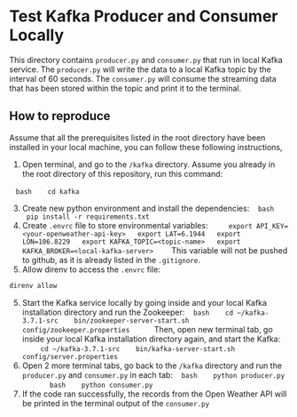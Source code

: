 # Test Kafka Producer and Consumer Locally
This directory contains `producer.py` and `consumer.py` that run in local Kafka service. The `producer.py` will write the data to a local Kafka topic by the interval of 60 seconds. The `consumer.py` will consume the streaming data that has been stored within the topic and print it to the terminal.

## How to reproduce
Assume that all the prerequisites listed in the root directory have been installed in your local machine, you can follow these following instructions,
1. Open terminal, and go to the `/kafka` directory. Assume you already in the root directory of this repository, run this command:
   
   ```bash
   cd kafka
   ```
   
3. Create new python environment and install the dependencies:
   ```bash
   pip install -r requirements.txt
   ```
4. Create `.envrc` file to store environmental variables:
   ```
  export API_KEY=<your-openweather-api-key>
  export LAT=6.1944
  export LON=106.8229
  export KAFKA_TOPIC=<topic-name>
  export KAFKA_BROKER=<local-kafka-server>
   ```
This variable will not be pushed to github, as it is already listed in the `.gitignore`.
5. Allow direnv to access the `.envrc` file:
```bash
direnv allow
```
5. Start the Kafka service locally by going inside and your local Kafka installation directory and run the Zookeeper:
   ```bash
   cd ~/kafka-3.7.1-src
   bin/zookeeper-server-start.sh config/zookeeper.properties
   ```
   Then, open new terminal tab, go inside your local Kafka installation directory again, and start the Kafka:
   ```
   cd ~/kafka-3.7.1-src
   bin/kafka-server-start.sh config/server.properties
   ```
6. Open 2 more terminal tabs, go back to the `/kafka` directory and run the `producer.py` and `consumer.py` in each tab:
   ```bash
   python producer.py
   ```
      ```bash
   python consumer.py
   ```
7. If the code ran successfully, the records from the Open Weather API will be printed in the terminal output of the `consumer.py`
